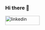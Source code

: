 ### Hi there 👋

<a href="https://www.linkedin.com/in/diangidaro7/" target="blank">
   <img align="center" src="https://img.shields.io/badge/LinkedIn-0077B5?style=for-the-badge&logo=linkedin&logoColor=white" alt="linkedin" height="30" width="110"/></a>
